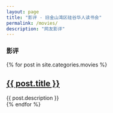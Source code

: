 ```yaml
---
layout: page
title: "影评 - 旧金山湾区硅谷华人读书会"
permalink: /movies/
description: "网友影评"
---
```



<h3 class="section-heading text-center">影评</a></h3>
<div class="tiles">
{% for post in site.categories.movies %} 
                <h2><a href="{{ post.url }}">{{ post.title }}</a></h2>
                <div class="title-desc">{{ post.description }}</div>
{% endfor %}
</div><!-- /.tiles -->

